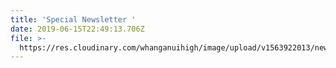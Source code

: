 ```yaml
---
title: 'Special Newsletter '
date: 2019-06-15T22:49:13.706Z
file: >-
  https://res.cloudinary.com/whanganuihigh/image/upload/v1563922013/newsletters/Special_Newsletter_16_June_2019.pdf
---
```


